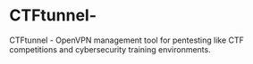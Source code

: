 # CTFtunnel-
CTFtunnel - OpenVPN management tool for pentesting like CTF competitions and cybersecurity training environments.
